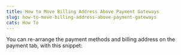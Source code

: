 ```yaml
---
title: How to Move Billing Address Above Payment Gateways
slug: how-to-move-billing-address-above-payment-gateways
cats: How To
---
```


<p>You can re-arrange the payment methods and billing address on the payment tab, with this snippet:</p>

